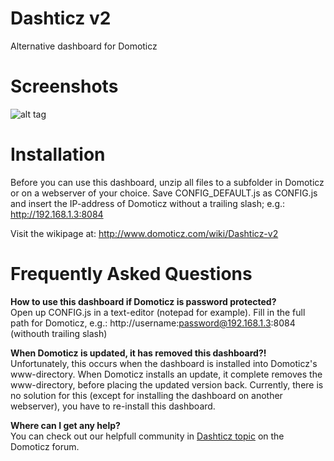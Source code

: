 # Dashticz v2
Alternative dashboard for Domoticz




# Screenshots
![alt tag](http://i.imgur.com/A18PfG8.png)




# Installation
Before you can use this dashboard, unzip all files to a subfolder in Domoticz or on a webserver of your choice.
Save CONFIG_DEFAULT.js as CONFIG.js and insert the IP-address of Domoticz without a trailing slash; e.g.: http://192.168.1.3:8084


Visit the wikipage at: http://www.domoticz.com/wiki/Dashticz-v2




# Frequently Asked Questions

<b>How to use this dashboard if Domoticz is password protected?</b><br />
Open up CONFIG.js in a text-editor (notepad for example).
Fill in the full path for Domoticz, e.g.: http://username:password@192.168.1.3:8084 (withouth trailing slash)

<b>When Domoticz is updated, it has removed this dashboard?!</b><br />
Unfortunately, this occurs when the dashboard is installed into Domoticz's www-directory.
When Domoticz installs an update, it complete removes the www-directory, before placing the updated version back. Currently, there is no solution for this (except for installing the dashboard on another webserver), you have to re-install this dashboard.

<b>Where can I get any help?</b><br />
You can check out our helpfull community in [Dashticz topic](https://www.domoticz.com/forum/viewtopic.php?f=8&t=16526) on the Domoticz forum.
